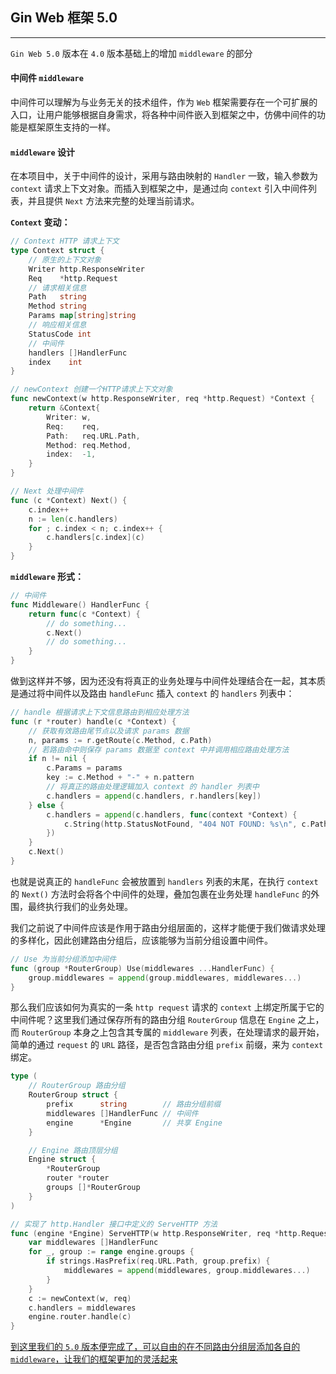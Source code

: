 ## Gin Web 框架 5.0

------

`Gin Web 5.0` 版本在 `4.0` 版本基础上的增加 `middleware` 的部分

#### 中间件 `middleware`

中间件可以理解为与业务无关的技术组件，作为 `Web` 框架需要存在一个可扩展的入口，让用户能够根据自身需求，将各种中间件嵌入到框架之中，仿佛中间件的功能是框架原生支持的一样。

#### `middleware` 设计

在本项目中，关于中间件的设计，采用与路由映射的 `Handler` 一致，输入参数为 `context` 请求上下文对象。而插入到框架之中，是通过向 `context` 引入中间件列表，并且提供 `Next` 方法来完整的处理当前请求。

**`Context` 变动：**

```go
// Context HTTP 请求上下文
type Context struct {
	// 原生的上下文对象
	Writer http.ResponseWriter
	Req    *http.Request
	// 请求相关信息
	Path   string
	Method string
	Params map[string]string
	// 响应相关信息
	StatusCode int
	// 中间件
	handlers []HandlerFunc
	index    int
}

// newContext 创建一个HTTP请求上下文对象
func newContext(w http.ResponseWriter, req *http.Request) *Context {
	return &Context{
		Writer: w,
		Req:    req,
		Path:   req.URL.Path,
		Method: req.Method,
		index:  -1,
	}
}

// Next 处理中间件
func (c *Context) Next() {
	c.index++
	n := len(c.handlers)
	for ; c.index < n; c.index++ {
		c.handlers[c.index](c)
	}
}
```

**`middleware` 形式：**

```go
// 中间件
func Middleware() HandlerFunc {
    return func(c *Context) {
        // do something...
        c.Next()
        // do something...
    }
}
```

做到这样并不够，因为还没有将真正的业务处理与中间件处理结合在一起，其本质是通过将中间件以及路由 `handleFunc` 插入 `context` 的 `handlers` 列表中：

```go
// handle 根据请求上下文信息路由到相应处理方法
func (r *router) handle(c *Context) {
	// 获取有效路由尾节点以及请求 params 数据
	n, params := r.getRoute(c.Method, c.Path)
	// 若路由命中则保存 params 数据至 context 中并调用相应路由处理方法
	if n != nil {
		c.Params = params
		key := c.Method + "-" + n.pattern
		// 将真正的路由处理逻辑加入 context 的 handler 列表中
		c.handlers = append(c.handlers, r.handlers[key])
	} else {
		c.handlers = append(c.handlers, func(context *Context) {
			c.String(http.StatusNotFound, "404 NOT FOUND: %s\n", c.Path)
		})
	}
	c.Next()
}
```

也就是说真正的 `handleFunc` 会被放置到 `handlers` 列表的末尾，在执行 `context` 的 `Next()` 方法时会将各个中间件的处理，叠加包裹在业务处理 `handleFunc` 的外围，最终执行我们的业务处理。

我们之前说了中间件应该是作用于路由分组层面的，这样才能便于我们做请求处理的多样化，因此创建路由分组后，应该能够为当前分组设置中间件。

```go
// Use 为当前分组添加中间件
func (group *RouterGroup) Use(middlewares ...HandlerFunc) {
	group.middlewares = append(group.middlewares, middlewares...)
}
```

那么我们应该如何为真实的一条 `http request` 请求的 `context` 上绑定所属于它的中间件呢？这里我们通过保存所有的路由分组 `RouterGroup` 信息在 `Engine` 之上，而 `RouterGroup` 本身之上包含其专属的 `middleware` 列表，在处理请求的最开始，简单的通过 `request` 的 `URL` 路径，是否包含路由分组 `prefix` 前缀，来为 `context` 绑定。

```go
type (
	// RouterGroup 路由分组
	RouterGroup struct {
		prefix      string        // 路由分组前缀
		middlewares []HandlerFunc // 中间件
		engine      *Engine       // 共享 Engine
	}

	// Engine 路由顶层分组
	Engine struct {
		*RouterGroup
		router *router
		groups []*RouterGroup
	}
)

// 实现了 http.Handler 接口中定义的 ServeHTTP 方法
func (engine *Engine) ServeHTTP(w http.ResponseWriter, req *http.Request) {
	var middlewares []HandlerFunc
	for _, group := range engine.groups {
		if strings.HasPrefix(req.URL.Path, group.prefix) {
			middlewares = append(middlewares, group.middlewares...)
		}
	}
	c := newContext(w, req)
	c.handlers = middlewares
	engine.router.handle(c)
}
```

[到这里我们的 `5.0` 版本便完成了，可以自由的在不同路由分组层添加各自的 `middleware`，让我们的框架更加的灵活起来]()

